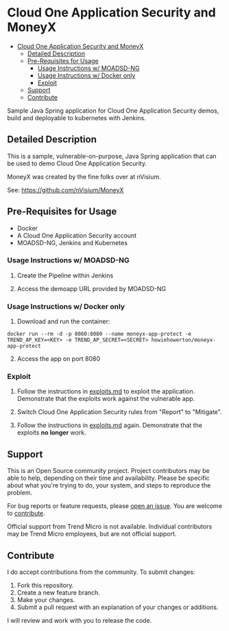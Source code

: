 # Cloud One Application Security and MoneyX

- [Cloud One Application Security and MoneyX](#cloud-one-application-security-and-moneyx)
  - [Detailed Description](#detailed-description)
  - [Pre-Requisites for Usage](#pre-requisites-for-usage)
    - [Usage Instructions w/ MOADSD-NG](#usage-instructions-w-moadsd-ng)
    - [Usage Instructions w/ Docker only](#usage-instructions-w-docker-only)
    - [Exploit](#exploit)
  - [Support](#support)
  - [Contribute](#contribute)

Sample Java Spring application for Cloud One Application Security demos, build and deployable to kubernetes with Jenkins.

## Detailed Description

This is a sample, vulnerable-on-purpose, Java Spring application that can be used to demo Cloud One Application Security.

MoneyX was created by the fine folks over at nVisium.

See:  https://github.com/nVisium/MoneyX

## Pre-Requisites for Usage

- Docker
- A Cloud One Application Security account
- MOADSD-NG, Jenkins and Kubernetes

### Usage Instructions w/ MOADSD-NG

1. Create the Pipeline within Jenkins

2. Access the demoapp URL provided by MOADSD-NG

### Usage Instructions w/ Docker only

1. Download and run the container:
```
docker run --rm -d -p 8080:8080 --name moneyx-app-protect -e TREND_AP_KEY=<KEY> -e TREND_AP_SECRET=<SECRET> howiehowerton/moneyx-app-protect
```

2. Access the app on port 8080

### Exploit

1. Follow the instructions in [exploits.md](exploits.md) to exploit the application.  Demonstrate that the exploits work against the vulnerable app.

2. Switch Cloud One Application Security rules from "Report" to "Mitigate".

3. Follow the instructions in [exploits.md](exploits.md) again. Demonstrate that the exploits **no longer** work.

## Support

This is an Open Source community project. Project contributors may be able to help, depending on their time and availability. Please be specific about what you're trying to do, your system, and steps to reproduce the problem.

For bug reports or feature requests, please [open an issue](../../issues). You are welcome to [contribute](#contribute).

Official support from Trend Micro is not available. Individual contributors may be Trend Micro employees, but are not official support.

## Contribute

I do accept contributions from the community. To submit changes:

1. Fork this repository.
1. Create a new feature branch.
1. Make your changes.
1. Submit a pull request with an explanation of your changes or additions.

I will review and work with you to release the code.
